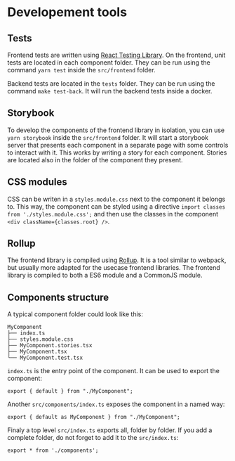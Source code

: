 # Developement tools

## Tests

Frontend tests are written using [React Testing Library](https://testing-library.com/docs/react-testing-library/intro/). On the frontend, unit tests are located in each component folder. They can be run using the command `yarn test` inside the `src/frontend` folder.

Backend tests are located in the `tests` folder. They can be run using the command `make test-back`. It will run the backend tests inside a docker. 

## Storybook

To develop the components of the frontend library in isolation, you can use `yarn storybook` inside the `src/frontend` folder. It will start a storybook server that presents each component in a separate page with some controls to interact with it. This works by writing a story for each component. Stories are located also in the folder of the component they present. 

## CSS modules

CSS can be writen in a `styles.module.css` next to the component it belongs to. This way, the component can be styled using a directive `import classes from './styles.module.css';` and then use the classes in the component `<div className={classes.root} />`.

## Rollup

The frontend library is compiled using [Rollup](https://rollupjs.org/guide/en/index.html). It is a tool similar to webpack, but usually more adapted for the usecase frontend libraries. The frontend library is compiled to both a ES6 module and a CommonJS module.

## Components structure

A typical component folder could look like this:

```
MyComponent
├── index.ts
├── styles.module.css
├── MyComponent.stories.tsx
├── MyComponent.tsx
└── MyComponent.test.tsx
```

`index.ts` is the entry point of the component. It can be used to export the component:

```
export { default } from "./MyComponent";
```

Another `src/components/index.ts` exposes the component in a named way: 

```
export { default as MyComponent } from "./MyComponent";
```

Finaly a top level `src/index.ts` exports all, folder by folder. If you add a complete folder, do not forget to add it to the `src/index.ts`:

```
export * from './components';
```
